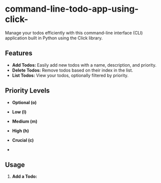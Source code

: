 # command-line-todo-app-using-click-
Manage your todos efficiently with this command-line interface (CLI) application built in Python using the Click library.

## Features

- **Add Todos:** Easily add new todos with a name, description, and priority.
- **Delete Todos:** Remove todos based on their index in the list.
- **List Todos:** View your todos, optionally filtered by priority.

## Priority Levels

- **Optional (o)**
- **Low (l)**
- **Medium (m)**
- **High (h)**
- **Crucial (c)**

- 
## Usage

1. **Add a Todo:**
   ```bash   python todo_manager.py add_todo
